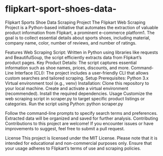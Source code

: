 # flipkart-sport-shoes-data-
  Flipkart Sports Shoe Data Scraping Project
  The Flipkart Web Scraping Project is a Python-based initiative that automates the extraction of valuable product information from Flipkart, a prominent e-commerce platform1. The   goal is to collect essential details about sports shoes, including material, company name, color, number of reviews, and number of ratings.

Features
  Web Scraping Script: Written in Python using libraries like requests and BeautifulSoup, the script efficiently extracts data from Flipkart’s product pages.
  Key Product Details: The script captures essential information such as shoe names, prices, discounts, and more.
  Command-Line Interface (CLI): The project includes a user-friendly CLI that allows custom searches and tailored scraping.
Setup
  Prerequisites:
  Python 3.x
  Virtual environment tool (e.g., venv)
  Installation:
  Clone this repository to your local machine.
  Create and activate a virtual environment (recommended).
  Install the required dependencies.
Usage
  Customize the web scraping script in scraper.py to target specific product listings or categories.
  Run the script using Python:
  python scraper.py

Follow the command-line prompts to specify search terms and preferences.
Extracted data will be organized and saved for further analysis.
Contributing
  Contributions to this project are welcome! If you encounter issues or have improvements to suggest, feel free to submit a pull request.

License
  This project is licensed under the MIT License. Please note that it is intended for educational and non-commercial purposes only. Ensure that your usage adheres to Flipkart’s      terms of use and scraping policies.
